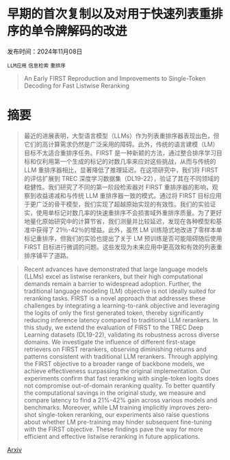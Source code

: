 # 早期的首次复制以及对用于快速列表重排序的单令牌解码的改进

发布时间：2024年11月08日

`LLM应用` `信息检索` `重排序`

> An Early FIRST Reproduction and Improvements to Single-Token Decoding for Fast Listwise Reranking

# 摘要

> 最近的进展表明，大型语言模型（LLMs）作为列表重排序器表现出色，但它们的高计算需求仍然是广泛采用的障碍。此外，传统的语言建模（LM）目标不太适合重排序任务。FIRST 是一种新颖的方法，通过整合排序学习目标和仅利用第一个生成的标记的对数几率来应对这些挑战，从而与传统的 LLM 重排序器相比，显著降低了推理延迟。在这项研究中，我们将 FIRST 的评估扩展到 TREC 深度学习数据集（DL19-22），验证了其在不同领域的稳健性。我们研究了不同的第一阶段检索器对 FIRST 重排序器的影响，观察到收益递减和与传统 LLM 重排序器一致的模式。通过将 FIRST 目标应用于更广泛的骨干模型，我们实现了超越原始实现的有效性。我们的实验证实，使用单标记对数几率的快速重排序不会损害域外重排序质量。为了更好地量化原始研究中的计算节省，我们测量并比较延迟，发现在各种模型和基准中获得了 21％-42％的增益。此外，虽然 LM 训练隐式地改进了零样本单标记重排序，但我们的实验也提出了关于 LM 预训练是否可能阻碍随后使用 FIRST 目标进行微调的问题。这些发现为未来应用中更高效和有效的列表重排序铺平了道路。

> Recent advances have demonstrated that large language models (LLMs) excel as listwise rerankers, but their high computational demands remain a barrier to widespread adoption. Further, the traditional language modeling (LM) objective is not ideally suited for reranking tasks. FIRST is a novel approach that addresses these challenges by integrating a learning-to-rank objective and leveraging the logits of only the first generated token, thereby significantly reducing inference latency compared to traditional LLM rerankers. In this study, we extend the evaluation of FIRST to the TREC Deep Learning datasets (DL19-22), validating its robustness across diverse domains. We investigate the influence of different first-stage retrievers on FIRST rerankers, observing diminishing returns and patterns consistent with traditional LLM rerankers. Through applying the FIRST objective to a broader range of backbone models, we achieve effectiveness surpassing the original implementation. Our experiments confirm that fast reranking with single-token logits does not compromise out-of-domain reranking quality. To better quantify the computational savings in the original study, we measure and compare latency to find a 21%-42% gain across various models and benchmarks. Moreover, while LM training implicitly improves zero-shot single-token reranking, our experiments also raise questions about whether LM pre-training may hinder subsequent fine-tuning with the FIRST objective. These findings pave the way for more efficient and effective listwise reranking in future applications.

[Arxiv](https://arxiv.org/abs/2411.05508)